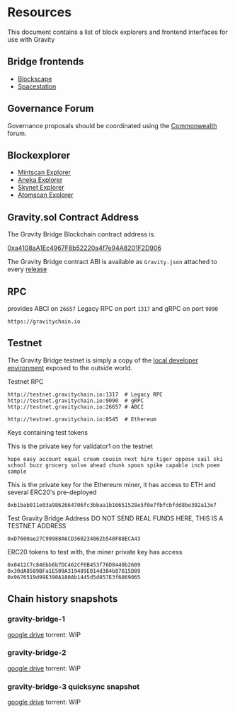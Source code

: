 # Resources

This document contains a list of block explorers and frontend interfaces for use with Gravity

## Bridge frontends

- [Blockscape](https://bridge.blockscape.network/#/)
- [Spacestation](https://spacestation.zone/)

## Governance Forum

Governance proposals should be coordinated using the [Commonwealth](https://commonwealth.im/gravity-bridge) forum.

## Blockexplorer

- [Mintscan Explorer](https://www.mintscan.io/gravity-bridge)
- [Aneka Explorer](https://gravity.aneka.io/)
- [Skynet Explorer](https://www.skynetexplorers.com/gravity-bridge)
- [Atomscan Explorer](https://atomscan.com/gravity-bridge)

## Gravity.sol Contract Address

The Gravity Bridge Blockchain contract address is.

[0xa4108aA1Ec4967F8b52220a4f7e94A8201F2D906](https://etherscan.io/address/0xa4108aA1Ec4967F8b52220a4f7e94A8201F2D906)

The Gravity Bridge contract ABI is available as `Gravity.json` attached to every [release](https://github.com/Gravity-Bridge/Gravity-Bridge/releases/download/v1.4.1/Gravity.json)

## RPC

provides ABCI on `26657` Legacy RPC on port `1317` and gRPC on port `9090`

```text
https://gravitychain.io
```

## Testnet

The Gravity Bridge testnet is simply a copy of the [local developer environment](https://github.com/Gravity-Bridge/Gravity-Bridge/blob/main/docs/developer/environment-setup.md) exposed to the outside world.

Testnet RPC

```text
http://testnet.gravitychain.io:1317  # Legacy RPC
http://testnet.gravitychain.io:9090  # gRPC
http://testnet.gravitychain.io:26657 # ABCI

http://testnet.gravitychain.io:8545  # Ethereum
```

Keys containing test tokens

This is the private key for validator1 on the testnet

```text
hope easy account equal cream cousin next hire tiger oppose sail ski school buzz grocery solve ahead chunk spoon spike capable inch poem sample
```

This is the private key for the Ethereum miner, it has access to ETH and several ERC20's pre-deployed

```text
0xb1bab011e03a9862664706fc3bbaa1b16651528e5f0e7fbfcbfdd8be302a13e7
```

Test Gravity Bridge Address DO NOT SEND REAL FUNDS HERE, THIS IS A TESTNET ADDRESS

```text
0xD7600ae27C99988A6CD360234062b540F88ECA43
```

ERC20 tokens to test with, the miner private key has access

```text
0x0412C7c846bb6b7DC462CF6B453f76D8440b2609
0x30dA8589BFa1E509A319489E014d384b87815D89
0x9676519d99E390A180Ab1445d5d857E3f6869065
```

## Chain history snapshots

### gravity-bridge-1

[google drive](https://drive.google.com/file/d/1LsGK-eBSfAditKHAJDBVQ0RhRRE4e8u0/view?usp=sharing)
torrent: WIP

### gravity-bridge-2

[google drive](https://drive.google.com/file/d/1gdYvEiLTDEGz1IY0kzhTG0ah5bz26uWW/view?usp=sharing)
torrent: WIP

### gravity-bridge-3 quicksync snapshot

[google drive](https://drive.google.com/file/d/1gSjR8tM_O-PhzvM2EjFDltFPC-Jt91Ih/view?usp=sharing)
torrent: WIP

